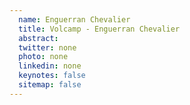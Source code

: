 ```yaml
---
  name: Enguerran Chevalier
  title: Volcamp - Enguerran Chevalier
  abstract: 
  twitter: none
  photo: none
  linkedin: none
  keynotes: false
  sitemap: false
---
```

